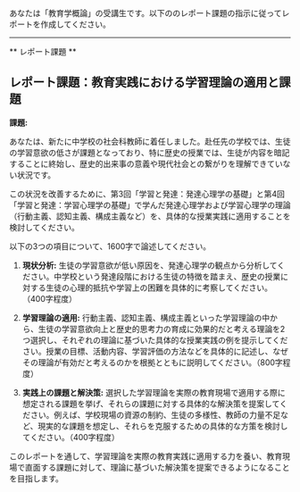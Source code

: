 あなたは「教育学概論」の受講生です。以下ののレポート課題の指示に従ってレポートを作成してください。

---------------------------------------
** レポート課題 **

## レポート課題：教育実践における学習理論の適用と課題

**課題:**

あなたは、新たに中学校の社会科教師に着任しました。赴任先の学校では、生徒の学習意欲の低さが課題となっており、特に歴史の授業では、生徒が内容を暗記することに終始し、歴史的出来事の意義や現代社会との繋がりを理解できていない状況です。

この状況を改善するために、第3回「学習と発達：発達心理学の基礎」と第4回「学習と発達：学習心理学の基礎」で学んだ発達心理学および学習心理学の理論（行動主義、認知主義、構成主義など）を、具体的な授業実践に適用することを検討してください。

以下の3つの項目について、1600字で論述してください。

1. **現状分析:** 生徒の学習意欲が低い原因を、発達心理学の観点から分析してください。中学校という発達段階における生徒の特徴を踏まえ、歴史の授業に対する生徒の心理的抵抗や学習上の困難を具体的に考察してください。（400字程度）

2. **学習理論の適用:** 行動主義、認知主義、構成主義といった学習理論の中から、生徒の学習意欲向上と歴史的思考力の育成に効果的だと考える理論を2つ選択し、それぞれの理論に基づいた具体的な授業実践の例を提示してください。授業の目標、活動内容、学習評価の方法などを具体的に記述し、なぜその理論が有効だと考えるのかを根拠とともに説明してください。（800字程度）

3. **実践上の課題と解決策:**  選択した学習理論を実際の教育現場で適用する際に想定される課題を挙げ、それらの課題に対する具体的な解決策を提案してください。例えば、学校現場の資源の制約、生徒の多様性、教師の力量不足など、現実的な課題を想定し、それらを克服するための具体的な方策を検討してください。（400字程度）


このレポートを通して、学習理論を実際の教育実践に適用する力を養い、教育現場で直面する課題に対して、理論に基づいた解決策を提案できるようになることを目指します。
